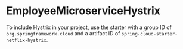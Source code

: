 # EmployeeMicroserviceHystrix

To include Hystrix in your project, use the starter with a group ID of `org.springframework.cloud` and a artifact ID of `spring-cloud-starter-netflix-hystrix`.
